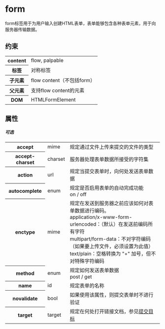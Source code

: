 # form

form标签用于为用户输入创建HTML表单，表单能够包含各种表单元素，用于向服务器传输数据。

## 约束

<table>
<tr>
    <th>content</th>
    <td>flow, palpable</td>
</tr>
<tr>
    <th>标签</th>
    <td>对称标签</td>
</tr>
<tr>
    <th>子元素</th>
    <td>flow content（不包括form）</td>
</tr>
<tr>
    <th>父元素</th>
    <td>支持flow content的元素</td>
</tr>
<tr>
    <th>DOM</th>
    <td>HTMLFormElement</td>
</tr>
</table>

## 属性

##### 可选

<table>
<tr>
	<th>accept</th>
	<td>mime</td>
	<td>规定通过文件上传来提交的文件的类型</td>
</tr>
<tr>
	<th>accept-charset</th>
	<td>charset</td>
	<td>服务器处理表单数据所接受的字符集</td>
</tr>
<tr>
    <th>action</th>
    <td>url</td>
    <td>规定当提交表单时，向何处发送表单数据</td>
</tr>
<tr>
	<th>autocomplete</th>
	<td>enum</td>
	<td>规定是否启用表单的自动完成功能
	<br/>on / off</td>
</tr>
<tr>
	<th>enctype</th>
	<td>mime</td>
	<td>
		规定在发送到服务器之前应该如何对表单数据进行编码。
		<br/>application/x-www-form-urlencoded：（默认）在发送前编码所有字符
		<br/>multipart/form-data：不对字符编码（如果要上传文件，必须设置为此值）
		<br/>text/plain：空格转换为 "+" 加号，但不对特殊字符编码
	</td>
</tr>
<tr>
	<th>method</th>
	<td>enum</td>
	<td>
		规定如何发送表单数据
		<br/>post / get
	</td>
</tr>
<tr>
	<th>name</th>
	<td>id</td>
	<td>规定表单的名称</td>
</tr>
<tr>
	<th>novalidate</th>
	<td>bool</td>
	<td>如果使用该属性，则提交表单时不进行验证</td>
</tr>
<tr>
	<th>target</th>
	<td>target</td>
	<td>规定在何处打开链接文档，参见<a href="../参考/target.md">提交目标</a></td>
</tr>
</table>
